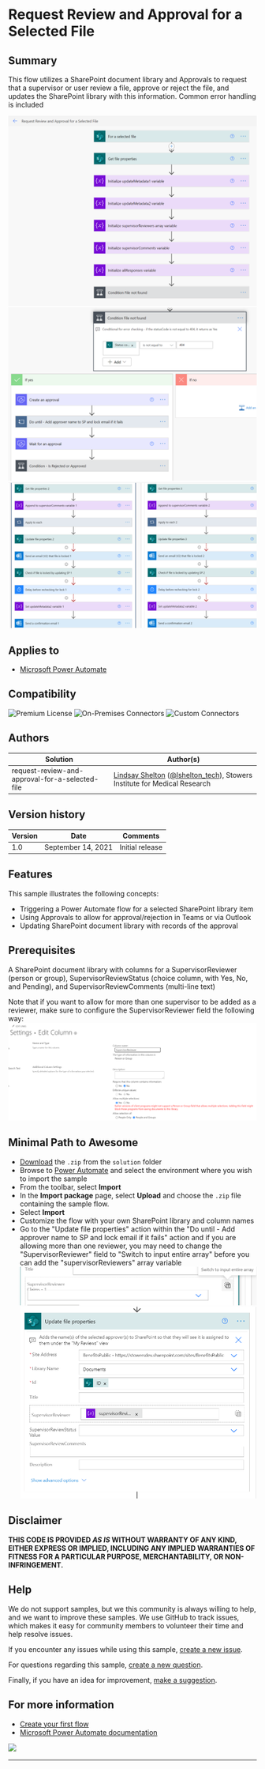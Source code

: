 # Request Review and Approval for a Selected File

## Summary

This flow utilizes a SharePoint document library and Approvals to request that a supervisor or user review a file, approve or reject the file, and updates the SharePoint library with this information.  Common error handling is included

![An overview of the flow](./assets/Flow1.png)
![More detail on the inside of the File Not Found check](./assets/Flow2.png)
![Detail on the inside of the If Rejected check](./assets/Flow3.png)

## Applies to

* [Microsoft Power Automate](https://docs.microsoft.com/power-automate/)

## Compatibility


![Premium License](https://img.shields.io/badge/Premium%20License-Not%20Required-green.svg "Premium license not required")
![On-Premises Connectors](https://img.shields.io/badge/On--Premises%20Connectors-No-green.svg "Does not use on-premise connectors")
![Custom Connectors](https://img.shields.io/badge/Custom%20Connectors-Not%20Required-green.svg "Does not use custom connectors")

## Authors

Solution|Author(s)
--------|---------
request-review-and-approval-for-a-selected-file | [Lindsay Shelton](https://github.com/lsheltonSTO) ([@lshelton_tech](https://twitter.com/lshelton_tech)), Stowers Institute for Medical Research

## Version history

Version|Date|Comments
-------|----|--------
1.0|September 14, 2021|Initial release

## Features

This sample illustrates the following concepts:

* Triggering a Power Automate flow for a selected SharePoint library item
* Using Approvals to allow for approval/rejection in Teams or via Outlook
* Updating SharePoint document library with records of the approval

## Prerequisites

A SharePoint document library with columns for a SupervisorReviewer (person or group), SupervisorReviewStatus (choice column, with Yes, No, and Pending), and SupervisorReviewComments (multi-line text)

Note that if you want to allow for more than one supervisor to be added as a reviewer, make sure to configure the SupervisorReviewer field the following way:
![The proper configuration](./assets/FlowColumnTip1.png)

## Minimal Path to Awesome

* [Download](./solution/RequestReviewandApprovalforaSelectedFile.zip) the `.zip` from the `solution` folder
* Browse to [Power Automate](https://flow.microsoft.com/manage/environments) and select the environment where you wish to import the sample
* From the toolbar, select **Import**
* In the **Import package** page, select **Upload** and choose the `.zip` file containing the sample flow.
* Select **Import**
* Customize the flow with your own SharePoint library and column names
* Go to the "Update file properties" action within the "Do until - Add approver name to SP and lock email if it fails" action and if you are allowing more than one reviewer, you may need to change the "SupervisorReviewer" field to "Switch to input entire array" before you can add the "supervisorReviewers" array variable
![The button to check when changing the field](./assets/FlowTip1.png)
![What it should look like](./assets/FlowTip2.png)

## Disclaimer

**THIS CODE IS PROVIDED *AS IS* WITHOUT WARRANTY OF ANY KIND, EITHER EXPRESS OR IMPLIED, INCLUDING ANY IMPLIED WARRANTIES OF FITNESS FOR A PARTICULAR PURPOSE, MERCHANTABILITY, OR NON-INFRINGEMENT.**

## Help

We do not support samples, but we this community is always willing to help, and we want to improve these samples. We use GitHub to track issues, which makes it easy for  community members to volunteer their time and help resolve issues.

If you encounter any issues while using this sample, [create a new issue](https://github.com/pnp/powerautomate-samples/issues/new?assignees=&labels=Needs%3A+Triage+%3Amag%3A%2Ctype%3Abug-suspected&template=bug-report.yml&sample=YOURSAMPLENAME&authors=@YOURGITHUBUSERNAME&title=YOURSAMPLENAME%20-%20).

For questions regarding this sample, [create a new question](https://github.com/pnp/powerautomate-samples/issues/new?assignees=&labels=Needs%3A+Triage+%3Amag%3A%2Ctype%3Abug-suspected&template=question.yml&sample=YOURSAMPLENAME&authors=@YOURGITHUBUSERNAME&title=YOURSAMPLENAME%20-%20).

Finally, if you have an idea for improvement, [make a suggestion](https://github.com/pnp/powerautomate-samples/issues/new?assignees=&labels=Needs%3A+Triage+%3Amag%3A%2Ctype%3Abug-suspected&template=suggestion.yml&sample=YOURSAMPLENAME&authors=@YOURGITHUBUSERNAME&title=YOURSAMPLENAME%20-%20).

## For more information

- [Create your first flow](https://docs.microsoft.com/en-us/power-automate/getting-started#create-your-first-flow)
- [Microsoft Power Automate documentation](https://docs.microsoft.com/en-us/power-automate/)


<img src="https://telemetry.sharepointpnp.com/powerautomate-samples/samples/request-review-and-approval-for-a-selected-file" />

---

